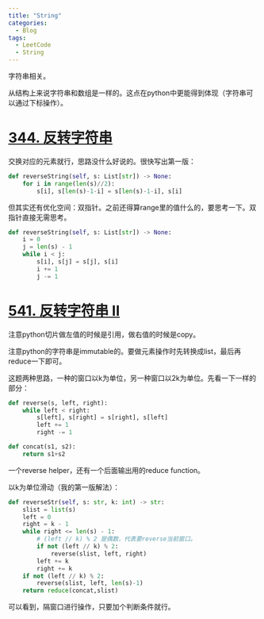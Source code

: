 ```yaml
---
title: "String"
categories:
  - Blog
tags:
  - LeetCode
  - String
---
```


字符串相关。

从结构上来说字符串和数组是一样的。这点在python中更能得到体现（字符串可以通过下标操作）。

# [344. 反转字符串](https://leetcode-cn.com/problems/reverse-string/)

交换对应的元素就行，思路没什么好说的。很快写出第一版：

```python
def reverseString(self, s: List[str]) -> None:
    for i in range(len(s)//2):
        s[i], s[len(s)-1-i] = s[len(s)-1-i], s[i]
```

但其实还有优化空间：双指针。之前还得算range里的值什么的，要思考一下。双指针直接无需思考。

```python
def reverseString(self, s: List[str]) -> None:
    i = 0
    j = len(s) - 1
    while i < j:
        s[i], s[j] = s[j], s[i]
        i += 1
        j -= 1
```

# [541. 反转字符串 II](https://leetcode-cn.com/problems/reverse-string-ii/)

注意python切片做左值的时候是引用，做右值的时候是copy。

注意python的字符串是immutable的。要做元素操作时先转换成list，最后再reduce一下即可。

这题两种思路，一种的窗口以k为单位，另一种窗口以2k为单位。先看一下一样的部分：

```python
def reverse(s, left, right):
    while left < right:
        s[left], s[right] = s[right], s[left]
        left += 1
        right -= 1

def concat(s1, s2):
    return s1+s2
```

一个reverse helper，还有一个后面输出用的reduce function。

以k为单位滑动（我的第一版解法）：

```python
def reverseStr(self, s: str, k: int) -> str:
    slist = list(s)
    left = 0
    right = k - 1
    while right <= len(s) - 1:
        # (left // k) % 2 是偶数，代表要reverse当前窗口。
        if not (left // k) % 2:
            reverse(slist, left, right)
        left += k
        right += k
    if not (left // k) % 2:
        reverse(slist, left, len(s)-1)
    return reduce(concat,slist)
```

可以看到，隔窗口进行操作，只要加个判断条件就行。